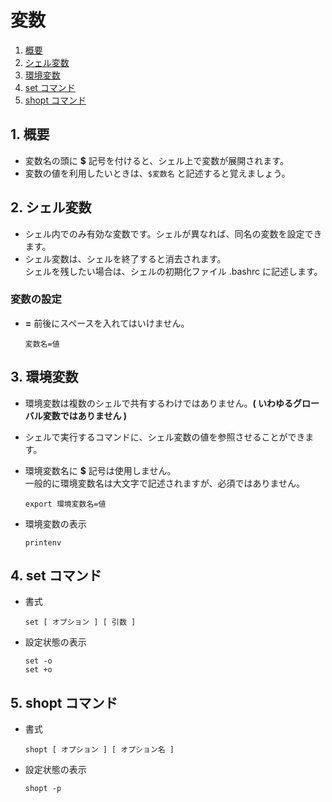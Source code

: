 # 変数
1. [概要](#anchor1)
2. [シェル変数](#anchor2)
3. [環境変数](#anchor3)
4. [set コマンド](#anchor4)
5. [shopt コマンド](#anchor5)

<a id="anchor1"></a>

## 1. 概要
 - 変数名の頭に **$** 記号を付けると、シェル上で変数が展開されます。
 - 変数の値を利用したいときは、` $変数名 ` と記述すると覚えましょう。

<a id="anchor2"></a>

## 2. シェル変数
 - シェル内でのみ有効な変数です。シェルが異なれば、同名の変数を設定できます。
 - シェル変数は、シェルを終了すると消去されます。<br>シェルを残したい場合は、シェルの初期化ファイル .bashrc に記述します。

### 変数の設定
 - **=** 前後にスペースを入れてはいけません。

    ```:書式
    変数名=値
    ```

<a id="anchor3"></a>

## 3. 環境変数
 - 環境変数は複数のシェルで共有するわけではありません。**( いわゆるグローバル変数ではありません )**
 - シェルで実行するコマンドに、シェル変数の値を参照させることができます。
 - 環境変数名に **$** 記号は使用しません。<br>一般的に環境変数名は大文字で記述されますが、必須ではありません。

    ```:書式
    export 環境変数名=値
    ```

 - 環境変数の表示

    ```:コマンド
    printenv
    ```

<a id="anchor4"></a>

## 4. set コマンド
 - 書式

    ```:コマンド
    set [ オプション ] [ 引数 ]
    ```

 - 設定状態の表示

    ```:コマンド
    set -o
    set +o
    ```

<a id="anchor5"></a>

## 5. shopt コマンド
 - 書式

    ```:コマンド
    shopt [ オプション ] [ オプション名 ]
    ```

 - 設定状態の表示

    ```:コマンド
    shopt -p
    ```
